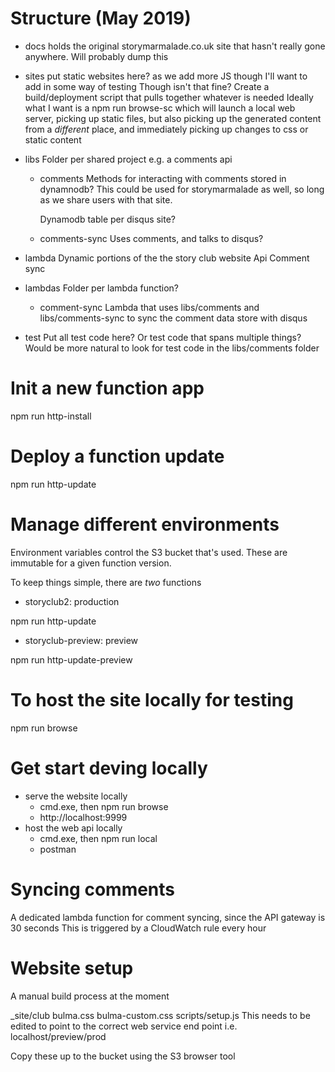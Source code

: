 # Structure (May 2019)


 - docs
	holds the original storymarmalade.co.uk site that hasn't really gone anywhere. Will probably dump this
	
 - sites
	put static websites here? 
	as we add more JS though I'll want to add in some way of testing
	Though isn't that fine? Create a build/deployment script that pulls together whatever is needed
	Ideally what I want is a npm run browse-sc which will launch a local web server, picking up static files, but also picking up the generated content from a *different* place, and immediately picking up changes to css or static content
	
 - libs
	Folder per shared project e.g. a comments api
	
	- comments
		Methods for interacting with comments stored in dynamnodb?
		This could be used for storymarmalade as well, so long as we share users with that site. 
		
		Dynamodb table per disqus site? 
	 - comments-sync
		Uses comments, and talks to disqus? 
		

 - lambda
	Dynamic portions of the the story club website
	Api
	Comment sync
	
 - lambdas
	Folder per lambda function?
	 - comment-sync
		Lambda that uses libs/comments and libs/comments-sync to sync the comment data store with disqus
		
	
 - test
	Put all test code here?
	Or test code that spans multiple things?
	Would be more natural to look for test code in the libs/comments folder
 

# Init a new function app
npm run http-install

# Deploy a function update
npm run http-update

# Manage different environments
Environment variables control the S3 bucket that's used. These are immutable for a given function version.

To keep things simple, there are *two* functions
 - storyclub2: production

 npm run http-update

 - storyclub-preview: preview

 npm run http-update-preview

# To host the site locally for testing
npm run browse

# Get start deving locally

 - serve the website locally
   - cmd.exe, then npm run browse
   - http://localhost:9999
 - host the web api locally
   - cmd.exe, then npm run local
   - postman

# Syncing comments
A dedicated lambda function for comment syncing, since the API gateway is 30 seconds
This is triggered by a CloudWatch rule every hour

# Website setup
A manual build process at the moment

_site/club
  bulma.css
  bulma-custom.css
  scripts/setup.js
    This needs to be edited to point to the correct web service end point i.e. localhost/preview/prod

Copy these up to the bucket using the S3 browser tool

